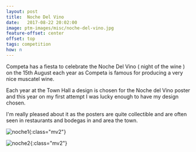 ```yaml
---
layout: post
title:  Noche Del Vino
date:   2017-08-22 20:02:00
image: ptm-images/misc/noche-del-vino.jpg
feature-offset: center
offset: top
tags: competition
how: n
---
```


Competa has a fiesta to celebrate the Noche Del Vino ( night of the wine ) on the 15th August each year as Competa is famous for producing a very nice muscatel wine.

Each year at the Town Hall a design is chosen for the Noche del Vino poster and this year on my first attempt I was lucky enough to have my design chosen.

I'm really pleased about it as the posters are quite collectible and are often seen in restaurants and bodegas in and area the town.

![noche1]({{site.baseurl}}/ptm-images/misc/noche-del-vino.jpg){:class="mv2"}

![noche2]({{site.baseurl}}/ptm-images/misc/sur-in-english-noche.jpg){:class="mv2"}